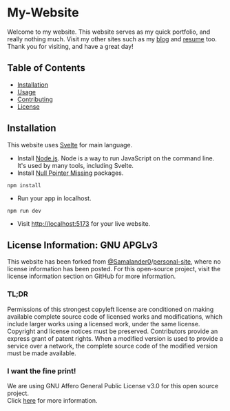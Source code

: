 # My-Website

Welcome to my website. This website serves as my quick portfolio, and really nothing much. 
Visit my other sites such as my [blog](https://blog.paulkim.me) and [resume](https://resume.paulkim.me) too.
Thank you for visiting, and have a great day!

## Table of Contents

- [Installation](#installation)
- [Usage](#usage)
- [Contributing](#contributing)
- [License](#license)

## Installation

This website uses [Svelte](https://svelte.dev) for main language.   
- Install [Node.js](https://nodejs.org/en/). Node is a way to run JavaScript on the command line. It's used by many tools, including Svelte.
- Install [Null Pointer Missing](https://github.com/npm/npm-expansions) packages.
```
npm install
```
- Run your app in localhost.
```
npm run dev
```
- Visit [http://localhost:5173](http://localhost:5173) for your live website.

## License Information: GNU APGLv3
This website has been forked from [@Samalander0](https://github.com/samalander0)/[personal-site](https://github.com/samalander0/personal-site), where no license information has been posted.
For this open-source project, visit the license information section on GitHub for more information.

### TL;DR
Permissions of this strongest copyleft license are conditioned on making available complete source code of licensed works and modifications, which include larger works using a licensed work, under the same license. Copyright and license notices must be preserved. Contributors provide an express grant of patent rights. When a modified version is used to provide a service over a network, the complete source code of the modified version must be made available.

### I want the fine print!
We are using GNU Affero General Public License v3.0 for this open source project.    
Click [here](https://github.com/juni37/my-website/blob/main/LICENSE) for more information.